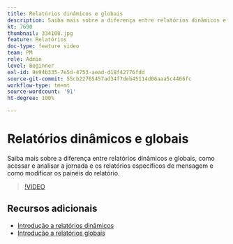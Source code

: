 ```yaml
---
title: Relatórios dinâmicos e globais
description: Saiba mais sobre a diferença entre relatórios dinâmicos e globais, como acessar e analisar a jornada e os relatórios específicos de mensagem e como modificar os painéis do relatório.
kt: 7690
thumbnail: 334108.jpg
feature: Relatórios
doc-type: feature video
team: PM
role: Admin
level: Beginner
exl-id: 9e94b335-7e5d-4753-aead-d18f42776fdd
source-git-commit: 55cb22765457ad34f7deb45114d06aaa5c4466fc
workflow-type: tm+mt
source-wordcount: '91'
ht-degree: 100%

---
```


# Relatórios dinâmicos e globais

Saiba mais sobre a diferença entre relatórios dinâmicos e globais, como acessar e analisar a jornada e os relatórios específicos de mensagem e como modificar os painéis do relatório.  

>[!VIDEO](https://video.tv.adobe.com/v/334108?quality=12)

## Recursos adicionais

* [Introdução a relatórios dinâmicos](https://experienceleague.adobe.com/docs/journey-optimizer/using/reporting/live-report/live-report.html?lang=pt-BR)
* [Introdução a relatórios globais](https://experienceleague.adobe.com/docs/journey-optimizer/using/reporting/global-report/global-report.html?lang=pt-BR)

